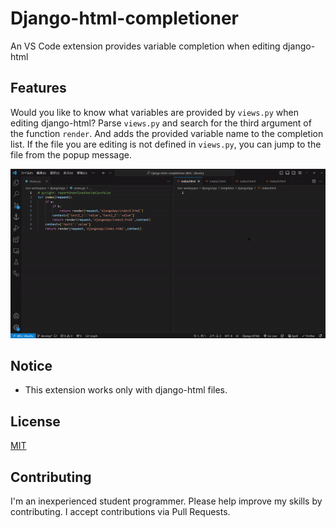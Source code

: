 # Django-html-completioner

An VS Code extension provides variable completion when editing django-html

## Features

Would you like to know what variables are provided by `views.py` when editing django-html?
Parse `views.py` and search for the third argument of the function `render`.
And adds the provided variable name to the completion list.
If the file you are editing is not defined in `views.py`, you can jump to the file from the popup message.

![gif](./images/Django-html-completioner.gif)

## Notice

- This extension works only with django-html files.

## License

[MIT](./LICENSE)

## Contributing

I'm an inexperienced student programmer.
Please help improve my skills by contributing.
I accept contributions via Pull Requests.
